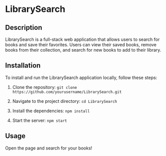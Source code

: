 # LibrarySearch

## Description

LibrarySearch is a full-stack web application that allows users to search for books and save their favorites. Users can view their saved books, remove books from their collection, and search for new books to add to their library.

## Installation

To install and run the LibrarySearch application locally, follow these steps:

1. Clone the repository: ```git clone https://github.com/yourusername/LibrarySearch.git```

2. Navigate to the project directory: ```cd LibrarySearch```

3. Install the dependencies: ```npm install```

4. Start the server: ```npm start```

## Usage

Open the page and search for your books!